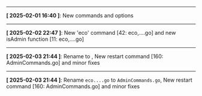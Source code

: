 





-----

**[ 2025-02-01 16:40 ]**: New commands and options

-----

**[ 2025-02-02 22:47 ]**: New 'eco' command [42: eco,....go] and new isAdmin function [11: eco,....go]

-----

**[ 2025-02-03 21:44 ]**: Rename  to , New restart command [160: AdminCommands.go] and minor fixes

-----

**[ 2025-02-03 21:44 ]**: Rename `eco....go` to `AdminCommands.go`, New restart command [160: AdminCommands.go] and minor fixes
